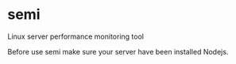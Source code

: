 # semi
Linux server performance monitoring tool

Before use semi make sure your server have been installed Nodejs.
